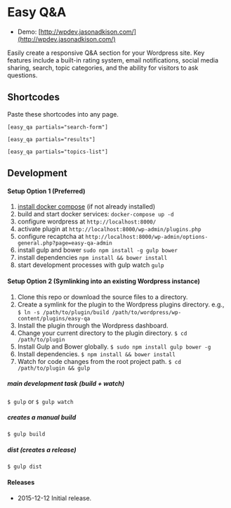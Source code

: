 # Easy Q&A
 * Demo: [http://wpdev.jasonadkison.com/](http://wpdev.jasonadkison.com/)

Easily create a responsive Q&A section for your Wordpress site. Key features include a built-in rating system, email notifications, social media sharing, search, topic categories, and the ability for visitors to ask questions.

## Shortcodes
Paste these shortcodes into any page.
```
[easy_qa partials="search-form"]

[easy_qa partials="results"]

[easy_qa partials="topics-list"]
```

## Development

#### Setup Option 1 (Preferred)
1. [install docker compose](https://docs.docker.com/compose/install/) (if not already installed)
2. build and start docker services: `docker-compose up -d`
3. configure wordpress at `http://localhost:8000/`
4. activate plugin at `http://localhost:8000/wp-admin/plugins.php`
5. configure recaptcha at `http://localhost:8000/wp-admin/options-general.php?page=easy-qa-admin`
6. install gulp and bower `sudo npm install -g gulp bower`
7. install dependencies `npm install && bower install`
8. start development processes with gulp watch `gulp`
#### Setup Option 2 (Symlinking into an existing Wordpress instance)
1. Clone this repo or download the source files to a directory.
2. Create a symlink for the plugin to the Wordpress plugins directory. e.g., `$ ln -s /path/to/plugin/build /path/to/wordpress/wp-content/plugins/easy-qa`
3. Install the plugin through the Wordpress dashboard.
4. Change your current directory to the plugin directory. `$ cd /path/to/plugin`
5. Install Gulp and Bower globally. `$ sudo npm install gulp bower -g`
6. Install dependencies. `$ npm install && bower install`
7. Watch for code changes from the root project path. `$ cd /path/to/plugin && gulp`

##### main development task (build + watch)
`$ gulp` or `$ gulp watch`

##### creates a manual build
`$ gulp build`

##### dist (creates a release)
`$ gulp dist`

#### Releases

* 2015-12-12 Initial release.
